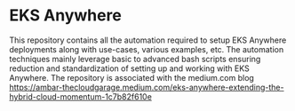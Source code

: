 # EKS Anywhere

This repository contains all the automation required to setup EKS Anywhere deployments along with use-cases, various examples, etc. The automation techniques mainly leverage basic to advanced bash scripts ensuring reduction and standardization of setting up and working with EKS Anywhere. The repository is associated with the medium.com blog https://ambar-thecloudgarage.medium.com/eks-anywhere-extending-the-hybrid-cloud-momentum-1c7b82f610e
